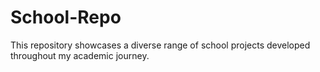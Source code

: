 # School-Repo
This repository showcases a diverse range of school projects developed throughout my academic journey.
